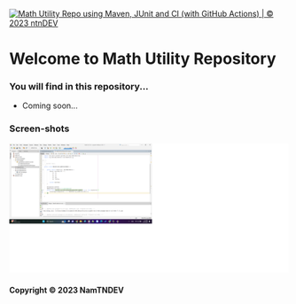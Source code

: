 [![Math Utility Repo using Maven, JUnit and CI (with GitHub Actions) | © 2023 ntnDEV](https://github.com/NamTNDEV/math-util-mvn/actions/workflows/math-util-ci.yml/badge.svg)](https://github.com/NamTNDEV/math-util-mvn/actions/workflows/math-util-ci.yml)

# Welcome to Math Utility Repository
### You will find in this repository...

* Coming soon...

### Screen-shots
![DDT Source](https://github.com/NamTNDEV/math-util-mvn/blob/main/screenshots/DDT%20Source%20using%20JUnit.png)


#### Copyright &#169; 2023 NamTNDEV